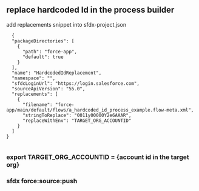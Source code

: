 ## replace hardcoded Id in the process builder

add replacements snippet into sfdx-project.json

```
  {
  "packageDirectories": [
    {
      "path": "force-app",
      "default": true
    }
  ],
  "name": "HardcodedIdReplacement",
  "namespace": "",
  "sfdcLoginUrl": "https://login.salesforce.com",
  "sourceApiVersion": "55.0",
  "replacements": [
    {
      "filename": "force-app/main/default/flows/a_hardcoded_id_process_example.flow-meta.xml",
      "stringToReplace": "0011y00000Y2e6AAAR",
      "replaceWithEnv": "TARGET_ORG_ACCOUNTID"
    }
  ]
}
  
  ```






### export TARGET_ORG_ACCOUNTID = {account id in the target org}

### sfdx force:source:push


